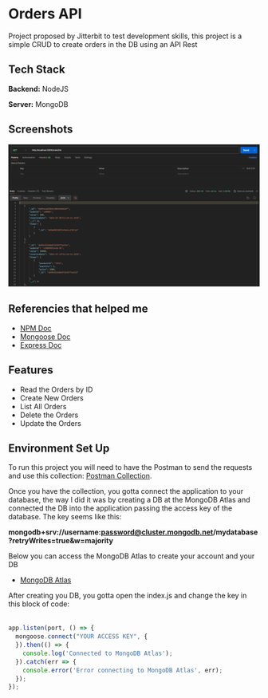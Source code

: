 
# Orders API

Project proposed by Jitterbit to test development skills, this project is a simple CRUD to create orders in the DB using an API Rest


## Tech Stack

**Backend:** NodeJS

**Server:** MongoDB


## Screenshots

![App Screenshot](https://github.com/vitor-bitencourt/orders-api/blob/main/src/img/api-screenshot.png?raw=true)


## Referencies that helped me

 - [NPM Doc](https://www.npmjs.com/)
 - [Mongoose Doc](https://mongoosejs.com/)
 - [Express Doc](https://expressjs.com/)



## Features

- Read the Orders by ID
- Create New Orders
- List All Orders
- Delete the Orders
- Update the Orders



## Environment Set Up

To run this project you will need to have the Postman to send the requests and use this collection: [Postman Collection](https://github.com/vitor-bitencourt/orders-api/blob/main/src/docs/Orders.postman_collection.json).

Once you have the collection, you gotta connect the application to your database, the way I did it was by creating a DB at the MongoDB Atlas and connected the DB into the application passing the access key of the database. The key seems like this: 

**mongodb+srv://username:password@cluster.mongodb.net/mydatabase?retryWrites=true&w=majority**

Below you can access the MongoDB Atlas to create your account and your DB

- [MongoDB Atlas](https://www.mongodb.com/cloud/atlas/register)

After creating you DB, you gotta open the index.js and change the key in this block of code:

```javascript

app.listen(port, () => {
  mongoose.connect("YOUR ACCESS KEY", {
  }).then(() => {
    console.log('Connected to MongoDB Atlas');
  }).catch(err => {
    console.error('Error connecting to MongoDB Atlas', err);
  });
});

```
